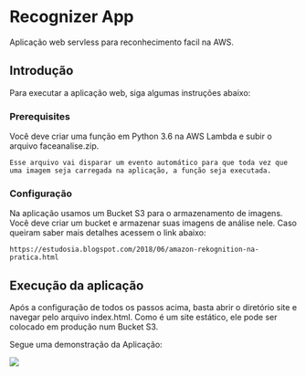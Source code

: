 # Recognizer App
Aplicação web servless para reconhecimento facil na AWS.

## Introdução

Para executar a aplicação web, siga algumas instruções abaixo:

### Prerequisites

Você deve criar uma função em Python 3.6 na AWS Lambda e subir o arquivo faceanalise.zip.

```
Esse arquivo vai disparar um evento automático para que toda vez que uma imagem seja carregada na aplicação, a função seja executada.
```

### Configuração

Na aplicação usamos um Bucket S3 para o armazenamento de imagens. Você deve criar um bucket e armazenar suas imagens de análise nele. Caso queiram saber mais detalhes acessem o link abaixo:
```
https://estudosia.blogspot.com/2018/06/amazon-rekognition-na-pratica.html
```

## Execução da aplicação
Após a configuração de todos os passos acima, basta abrir o diretório site e navegar pelo arquivo index.html. Como é um site estático, ele pode ser colocado em produção num Bucket S3.

Segue uma demonstração da Aplicação:

![](RecognizerApp.gif)

